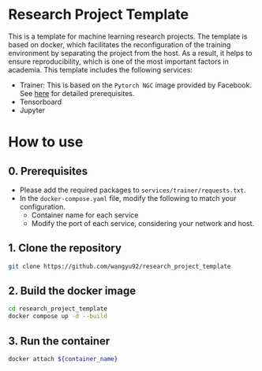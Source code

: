 # Research Project Template

This is a template for machine learning research projects. The template is based on docker, which facilitates the reconfiguration of the training environment by separating the project from the host. As a result, it helps to ensure reproducibility, which is one of the most important factors in academia.
This template includes the following services:

- Trainer: This is based on the `Pytorch NGC` image provided by Facebook. See [here](https://catalog.ngc.nvidia.com/orgs/nvidia/containers/pytorch) for detailed prerequisites.
- Tensorboard
- Jupyter

# How to use

## 0. Prerequisites
- Please add the required packages to `services/trainer/requests.txt`.
- In the `docker-compose.yaml` file, modify the following to match your configuration.
  - Container name for each service
  - Modify the port of each service, considering your network and host.

## 1. Clone the repository

```bash
git clone https://github.com/wangyu92/research_project_template
```

## 2. Build the docker image

```bash
cd research_project_template
docker compose up -d --build
```

## 3. Run the container

```bash
docker attach ${container_name}
```